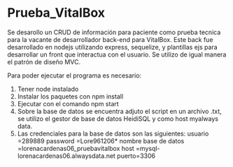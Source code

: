 # Prueba_VitalBox

Se desarollo un CRUD de información para paciente como prueba tecnica para la vacante de desarrollador back-end para VitalBox.  Este back fue desarrollado en nodejs utilizando express, sequelize, y plantillas ejs para desarrollar un front que interactua con el usuario. Se utilizo de igual manera el patrón de diseño MVC.

Para poder ejecutar el programa es necesario:
1. Tener node instalado
2. Instalar los paquetes con npm install
3. Ejecutar con el comando npm start
4. Sobre la base de datos se encuentra adjuto el script en un archivo .txt, se utilizo el gestor de base de datos HeidiSQL y como host myalways data.
5. Las credenciales para la base de datos son las siguientes:
  usuario =289889
  password =Lore961206*
  nombre base de datos =lorenacardenas06_pruebavitalbox
  host =mysql-lorenacardenas06.alwaysdata.net
  puerto=3306

